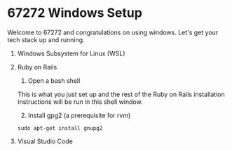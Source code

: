 # 67272 Windows Setup
Welcome to 67272 and congratulations on using windows. Let's get your tech stack up and running.

1) Windows Subsystem for Linux (WSL)
2) Ruby on Rails
    1) Open a bash shell

    This is what you just set up and the rest of the Ruby on Rails installation instructions will be run in this shell window.

    2) Install gpg2 (a prerequisite for rvm)

    ```
    sudo apt-get install gnupg2
    ```

3) Visual Studio Code
